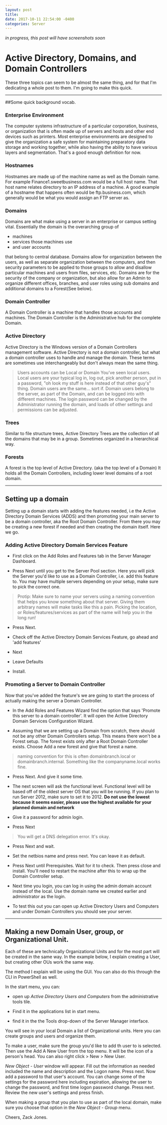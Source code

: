 ```yaml
--- 
layout: post 
title: 
date: 2017-10-11 22:54:00 -0400 
categories: Server 
---
```


*in progress, this post will have screenshots soon*


# Active Directory, Domains, and Domain Controllers

These three topics can seem to be almost the same thing, and for that I'm dedicating a whole post to them. I'm going to make this quick. 

---

##Some quick background vocab. 


### Enterprise Environment
The computer systems infrastructure of a particular corporation, business, or organization that is often made up of servers and hosts and other end devices such as printers. Most enterprise environments are designed to give the organization a safe system for maintaining preparatory data storage and working together, while also having the ability to have various layers and segmentation. That's a good enough definition for now. 

### Hostnames
Hostnames are made up of the machine name as well as the Domain name. For example Finance1.sweetbusiness.com would be a full host name. That host name relates directory to an IP address of a machine. 
A good example of a hostname that happens often would be ftp.business.com, which generally would be what you would assign an FTP server as.
 
### Domains
Domains are what make using a server in an enterprise or campus setting vital. Essentially the domain is the overarching group of 

- machines
- services those machines use
- and user accounts

that belong to central database. Domains allow for organization between the users, as well as separate organization between the computers, and then security parameters to be applied to those groups to allow and disallow particular machines and users from files, services, etc. Domains are for the security of the company or organization, but also allow for an Admin to organize different offices, branches, and user roles using sub domains and additional domains to a Forest(See below). 

### Domain Controller
A Domain Controller is a machine that handles those accounts and machines. The Domain Controller is the Administrative hub for the complete Domain. 

### Active Directory 
Active Directory is the Windows version of a Domain Controllers management software. Active Directory is not a domain controller, but what a domain controller uses to handle and manage the domain. These terms are sometimes use interchangeably but don't always mean the same thing. 

>Users accounts can be Local or Domain
You've seen local users. Local users are your typical log in, log out, pick another person, put in a password, "oh look my stuff is here instead of that other guy's" thing. Domain users are the same... sort if. Domain users belong to the server, as part of the Domain, and can be logged into with different machines. The login password can be changed by the Administrator running the domain, and loads of other settings and permissions can be adjusted.

### Trees
Similar to file structure trees, Active Directory Trees are the collection of all the domains that may be in a group. Sometimes organized in a hierarchical way. 

### Forests
A forest is the top level of Active Directory. (aka the top level of a Domain) It holds all the Domain Controllers, including lower level domains of a root domain. 

--- 

## Setting up a domain 

Setting up a domain starts with adding the features needed, i.e the Active Directory Domain Services (ADDS) and then promoting your main server to be a domain controller, aka the Root Domain Controller. From there you may be creating a new forest if needed and then creating the domain itself. Here we go. 

### Adding Active Directory Domain Services Feature

- First click on the Add Roles and Features tab in the Server Manager Dashboard.  

- Press Next until you get to the Server Pool section. Here you will pick the Server you'd like to use as a Domain Controller, i.e. add this feature to. You may have multiple servers depending on your setup, make sure to pick the correct one.   

>Protip: Make sure to name your servers using a naming convention that helps you know something about that server. Giving them arbitrary names will make tasks like this a pain. Picking the location, or Roles/features/services as part of the name will help you in the long run!   

- Press Next.   

- Check off the Active Directory Domain Services Feature, go ahead and 'add features'  

- Next  

- Leave Defaults  

- Install.   

### Promoting a Server to Domain Controller

Now that you've added the feature's we are going to start the process of actually making the server a Domain Controller.  

 - In the Add Roles and Features Wizard find the option that says 'Promote this server to a domain controller'. It will open the Active Directory Domain Services Configuration Wizard. 

 - Assuming that we are setting up a Domain from scratch, there should not be any other Domain Controllers setup. This means there won't be a Forest setup. The forest exists only after a Root Domain Controller exists. Choose Add a new forest and give that forest a name. 

 >naming convention for this is often domainbranch.local or domainbranch.internal. Something like the companyname.local works fine. 

 - Press Next. And give it some time. 

 - The next screen will ask the functional level. Functional level will be based off of the oldest server OS that you will be running. If you plan to run Server 2012, make sure to set it to 2012. **Do not use the lowest because it seems easier, please use the highest available for your planned domain and network**

 - Give it a password for admin login. 

 - Press Next

 >You will get a DNS delegation error. It's okay. 

 - Press Next and wait. 

 - Set the netbios name and press next. You can leave it as default. 

 - Press Next until Prerequisites. Wait for it to check. Then press close and install. You'll need to restart the machine after this to wrap up the Domain Controller setup. 

 - Next time you login, you can log in using the admin domain account instead of the local. Use the domain name we created earlier and administrator as the login. 

 - To test this out you can open up Active Directory Users and Computers and under Domain Controllers you should see your server. 

 ---

## Making a new Domain User, group, or Organizational Unit. 

Each of these are technically Organizational Units and for the most part will be created in the same way. In the example below, I explain creating a User, but creating other OUs work the same way. 

The method I explain will be using the GUI. You can also do this through the CLI in PowerShell as well. 

In the start menu, you can:
- open up *Active Directory Users and Computers* from the administrative tools tile.

- Find it in the applications list in start menu.  

- find it in the the Tools drop-down of the Server Manager interface. 

You will see in your local Domain a list of Organizational units. Here you can create groups and users and organize them.

To make a user, make sure the group you'd like to add th user to is selected. Then use the Add A New User from the top menu. It will be the icon of a person's head. You can also right click > New > New User. 

*New Object - User* window will appear. Fill out the information as needed included the name and description and the Logon name. Press next. Now add a password to that user's account. You can change some of the settings for the password here including expiration, allowing the user to change the password, and first time logon password change. Press next. Review the new user's settings and press finish. 

When making a group that you plan to use as part of the local domain, make sure you choose that option in the *New Object - Group* menu. 







Cheers, 
Zack Jones.




